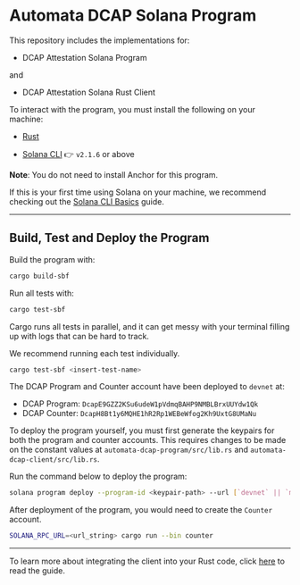 # Automata DCAP Solana Program

This repository includes the implementations for: 

- DCAP Attestation Solana Program

and

- DCAP Attestation Solana Rust Client

To interact with the program, you must install the following on your machine:

- [Rust](https://www.rust-lang.org/tools/install)

- [Solana CLI](https://solana.com/docs/intro/installation) 👉 `v2.1.6` or above

**Note**: You do not need to install Anchor for this program.

If this is your first time using Solana on your machine, we recommend checking out the [Solana CLI Basics](https://solana.com/docs/intro/installation#solana-cli-basics) guide.

---

## Build, Test and Deploy the Program

Build the program with:

```bash
cargo build-sbf
```

Run all tests with:

```bash
cargo test-sbf
```

Cargo runs all tests in parallel, and it can get messy with your terminal filling up with logs that can be hard to track.

We recommend running each test individually.

```bash
cargo test-sbf <insert-test-name>
```

The DCAP Program and Counter account have been deployed to `devnet` at:

- DCAP Program: `DcapE9GZZ2KSu6udeW1pVdmqBAHP9NMBLBrxUUYdw1Qk`
- DCAP Counter: `DcapH8Bt1y6MQHE1hR2Rp1WEBeWfog2Kh9UxtG8UMaNu`

To deploy the program yourself, you must first generate the keypairs for both the program and counter accounts. This requires changes to be made on the constant values at `automata-dcap-program/src/lib.rs` and `automata-dcap-client/src/lib.rs`.

Run the command below to deploy the program:

```bash
solana program deploy --program-id <keypair-path> --url [`devnet` || `mainnet-beta` || `localhost`]
```

After deployment of the program, you would need to create the `Counter` account.

```bash
SOLANA_RPC_URL=<url_string> cargo run --bin counter
```

---

To learn more about integrating the client into your Rust code, click [here](./automata-dcap-client/README.md) to read the guide.